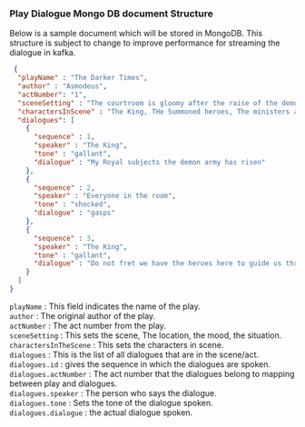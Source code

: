 ### Play Dialogue Mongo DB document Structure
Below is a sample document which will be stored in MongoDB. 
This structure is subject to change to improve performance for streaming the dialogue in kafka.
```json
 {
  "playName" : "The Darker Times",
  "author" : "Asmodeus",
  "actNumber": "1",
  "sceneSetting" : "The courtroom is gloomy after the raise of the demon armies and its first attack on the Kingdom's outskirts",
  "charactersInScene" : "The King, THe Summoned heroes, The ministers and the Scouts",
  "dialogues": [
    {
      "sequence" : 1,
      "speaker" : "The King",
      "tone" : "gallant",
      "dialogue" : "My Royal subjects the demon army has risen"
    },
    {
      "sequence" : 2,
      "speaker" : "Everyone in the room",
      "tone" : "shocked",
      "dialogue" : "gasps"
    },
    {
      "sequence" : 3,
      "speaker" : "The King",
      "tone" : "gallant",
      "dialogue" : "Do not fret we have the heroes here to guide us through the battle"
    }
  ]
}
```
``playName`` : This field indicates the name of the play.\
``author`` :  The original author of the play.\
``actNumber`` : The act number from the play.\
``sceneSetting`` : This sets the scene, The location, the mood, the situation.\
``charactersInTheScene`` : This sets the characters in scene.\
``dialogues`` : This is the list of all dialogues that are in the scene/act.\
``dialogues.id`` : gives the sequence in which the dialogues are spoken.\
``dialogues.actNumber`` :  The act number that the dialogues belong to mapping between play and dialogues.\
``dialogues.speaker`` :  The person who says the dialogue.\
``dialogues.tone`` : Sets the tone of the dialogue spoken.\
``dialogues.dialogue`` : the actual dialogue spoken.